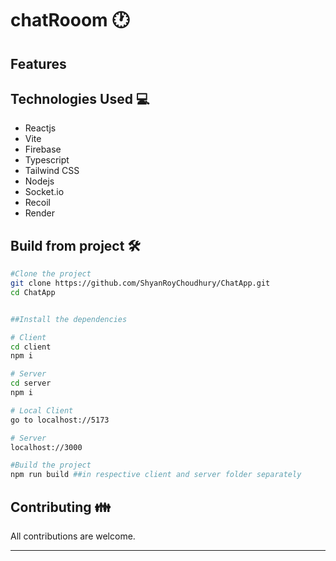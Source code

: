 

# chatRooom 🕐

## Features

## Technologies Used 💻
* Reactjs
* Vite
* Firebase
* Typescript
* Tailwind CSS
* Nodejs
* Socket.io
* Recoil
* Render

## Build from project 🛠️
```sh
#Clone the project
git clone https://github.com/ShyanRoyChoudhury/ChatApp.git
cd ChatApp


##Install the dependencies 

# Client
cd client
npm i

# Server
cd server
npm i

# Local Client
go to localhost://5173

# Server
localhost://3000

#Build the project
npm run build ##in respective client and server folder separately
```

## Contributing 👪
All contributions are welcome.

- - - -
